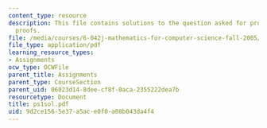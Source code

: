 ```yaml
---
content_type: resource
description: This file contains solutions to the question asked for propositions and
  proofs.
file: /media/courses/6-042j-mathematics-for-computer-science-fall-2005/9d2ce1565e37a5ace0f0a08b043da4f4_ps1sol.pdf
file_type: application/pdf
learning_resource_types:
- Assignments
ocw_type: OCWFile
parent_title: Assignments
parent_type: CourseSection
parent_uid: 06023d14-8dee-cf8f-0aca-2355222dea7b
resourcetype: Document
title: ps1sol.pdf
uid: 9d2ce156-5e37-a5ac-e0f0-a08b043da4f4
---
```

